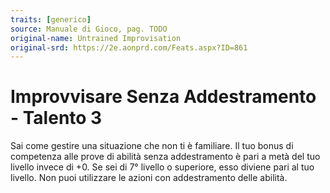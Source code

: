 ```yaml
---
traits: [generico]
source: Manuale di Gioco, pag. TODO
original-name: Untrained Improvisation
original-srd: https://2e.aonprd.com/Feats.aspx?ID=861
---
```


# Improvvisare Senza Addestramento - Talento 3

Sai come gestire una situazione che non ti è familiare. Il tuo bonus di
competenza alle prove di abilità senza addestramento è pari a metà del tuo
livello invece di +0. Se sei di 7° livello o superiore, esso diviene pari al tuo
livello. Non puoi utilizzare le azioni con addestramento delle abilità.
